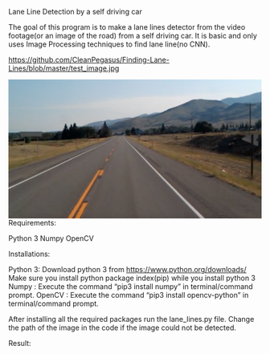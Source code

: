 Lane Line Detection by a self driving car

The goal of this program is to make a lane lines detector from the video footage(or an image of the road) from a self driving car. It is basic and only uses Image Processing techniques to find lane line(no CNN).

https://github.com/CleanPegasus/Finding-Lane-Lines/blob/master/test_image.jpg

<img src="test_image.jpg"
     alt="test_image"
     style="float: left; margin-right: 10px;" />
     
     
Requirements:

Python 3
Numpy
OpenCV



Installations:

Python 3: Download python 3 from https://www.python.org/downloads/
Make sure you install python package index(pip) while you install python 3
Numpy : Execute the command “pip3 install numpy” in terminal/command prompt.
OpenCV : Execute the command “pip3 install opencv-python” in terminal/command prompt.

After installing all the required packages run the lane_lines.py file.
Change the path of the image in the code if the image could not be detected.

Result:




